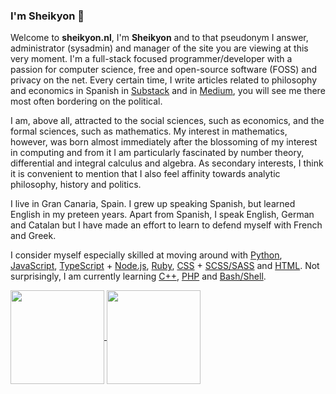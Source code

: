 ### I'm Sheikyon 👋

Welcome to **sheikyon.nl**, I'm **Sheikyon** and to that pseudonym I answer, administrator (sysadmin) and manager of the site you are viewing at this very moment. I'm a full-stack focused programmer/developer with a passion for computer science, free and open-source software (FOSS) and privacy on the net. Every certain time, I write articles related to philosophy and economics in Spanish in [Substack](https://sheikyon.substack.com) and in [Medium](https://sheikyon.medium.com), you will see me there most often bordering on the political.

I am, above all, attracted to the social sciences, such as economics, and the formal sciences, such as mathematics. My interest in mathematics, however, was born almost immediately after the blossoming of my interest in computing and from it I am particularly fascinated by number theory, differential and integral calculus and algebra. As secondary interests, I think it is convenient to mention that I also feel affinity towards analytic philosophy, history and politics.

I live in Gran Canaria, Spain. I grew up speaking Spanish, but learned English in my preteen years. Apart from Spanish, I speak English, German and Catalan but I have made an effort to learn to defend myself with French and Greek.

I consider myself especially skilled at moving around with [Python](https://www.python.org/), [JavaScript](https://developer.mozilla.org/en-US/docs/Web/JavaScript), [TypeScript](https://www.typescriptlang.org/) + [Node.js](https://nodejs.org/en/), [Ruby](https://www.ruby-lang.org/en/), [CSS](https://developer.mozilla.org/en/docs/Web/CSS/:lang) + [SCSS/SASS](https://sass-lang.com/) and [HTML](https://developer.mozilla.org/es/docs/Web/HTML). Not surprisingly, I am currently learning [C++](https://en.wikipedia.org/wiki/C%2B%2B), [PHP](https://www.php.net/) and [Bash/Shell](https://www.gnu.org/software/bash/manual/html_node/What-is-Bash_003f.html).

  <a href="https://github.com/Sheikyon">
    <img align="center"
         height="150em"
         src="https://github-readme-stats.vercel.app/api/top-langs?username=Sheikyon&show_icons=true&include_all_commits=true&count_private=true&theme=apprentice&hide_border=true&bg_color=0D1117&layout=compact"
    />

  <a href="https://github.com/Sheikyon">
    <img align="center"
         height="150em"
         src="https://github-readme-streak-stats.herokuapp.com/?user=Sheikyon&theme=black-ice&hide_border=true&stroke=0000&background=0D1117&ring=e05397&fire=e05397&currStreakLabel=e05397" />
  </a>
  
